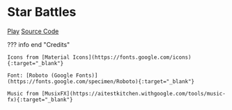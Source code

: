# Star Battles

<a href="/Star-Battles" class="md-button">Play</a>
<a href="https://github.com/SMAStudiosAU/Star-Battles" class="md-button">Source Code</a>

??? info end "Credits"

    Icons from [Material Icons](https://fonts.google.com/icons){:target="_blank"}

    Font: [Roboto (Google Fonts)](https://fonts.google.com/specimen/Roboto){:target="_blank"}

    Music from [MusixFX](https://aitestkitchen.withgoogle.com/tools/music-fx){:target="_blank"}

